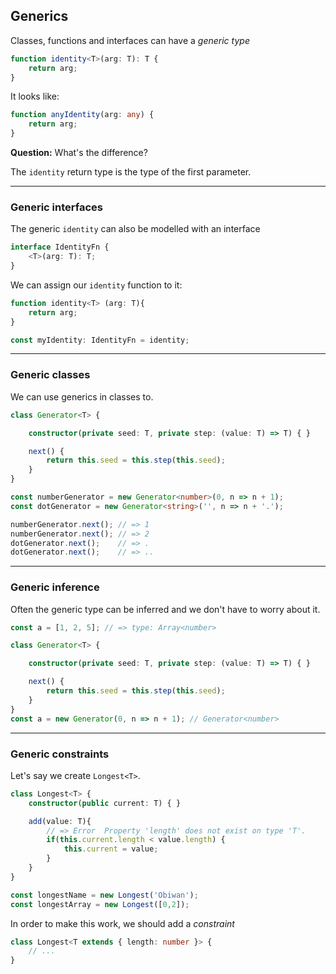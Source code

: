 ## Generics

Classes, functions and interfaces can have a _generic type_

```typescript
function identity<T>(arg: T): T {
    return arg;
}
```

It looks like:

<!-- .element class="fragment" data-fragment-index="0" -->

```typescript
function anyIdentity(arg: any) {
    return arg;
}
```

<!-- .element class="fragment" data-fragment-index="0" -->

**Question:** What's the difference?

<!-- .element class="fragment" data-fragment-index="0" -->

The `identity` return type is the type of the first parameter.

<!-- .element class="fragment" data-fragment-index="1" -->


---

### Generic interfaces

The generic `identity` can also be modelled with an interface

```typescript
interface IdentityFn {
    <T>(arg: T): T;
}
```

We can assign our `identity` function to it:

<!-- .element class="fragment" data-fragment-index="0" -->

```typescript
function identity<T> (arg: T){
    return arg;
}

const myIdentity: IdentityFn = identity;
```

<!-- .element class="fragment" data-fragment-index="0" -->

---

### Generic classes

We can use generics in classes to.

```typescript
class Generator<T> {

    constructor(private seed: T, private step: (value: T) => T) { }

    next() {
        return this.seed = this.step(this.seed);
    }
}

const numberGenerator = new Generator<number>(0, n => n + 1);
const dotGenerator = new Generator<string>('', n => n + '.');

numberGenerator.next(); // => 1
numberGenerator.next(); // => 2
dotGenerator.next();    // => .
dotGenerator.next();    // => ..
```

---

### Generic inference

Often the generic type can be inferred and we don't have to worry about it.

```typescript
const a = [1, 2, 5]; // => type: Array<number>
```

```typescript
class Generator<T> {

    constructor(private seed: T, private step: (value: T) => T) { }

    next() {
        return this.seed = this.step(this.seed);
    }
}
const a = new Generator(0, n => n + 1); // Generator<number>
```

<!-- .element class="fragment" data-fragment-index="0" -->

---

### Generic constraints

Let's say we create `Longest<T>`.

```typescript
class Longest<T> {
    constructor(public current: T) { }

    add(value: T){
        // => Error  Property 'length' does not exist on type 'T'.
        if(this.current.length < value.length) {
            this.current = value;
        }
    }
}

const longestName = new Longest('Obiwan');
const longestArray = new Longest([0,2]);
```

In order to make this work, we should add a _constraint_

<!-- .element class="fragment" data-fragment-index="0" -->

```typescript
class Longest<T extends { length: number }> {
    // ...
}
```

<!-- .element class="fragment" data-fragment-index="0" -->
